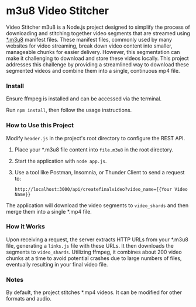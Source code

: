 # m3u8 Video Stitcher

Video Stitcher m3u8 is a Node.js project designed to simplify the process of downloading and stitching together video segments that are streamed using [*.m3u8](https://docs.fileformat.com/audio/m3u8/) manifest files. These manifest files, commonly used by many websites for video streaming, break down video content into smaller, manageable chunks for easier delivery. However, this segmentation can make it challenging to download and store these videos locally. This project addresses this challenge by providing a streamlined way to download these segmented videos and combine them into a single, continuous mp4 file.

### Install

Ensure ffmpeg is installed and can be accessed via the terminal.

Run `npm install`, then follow the usage instructions.

### How to Use this Project

Modify `header.js` in the project's root directory to configure the REST API.

1) Place your \*.m3u8 file content into `file.m3u8` in the root directory.

2) Start the application with `node app.js`.

3) Use a tool like Postman, Insomnia, or Thunder Client to send a request to:

    `http://localhost:3000/api/createfinalvideo?video_name={{Your Video Name}}`

The application will download the video segments to `video_shards` and then merge them into a single \*.mp4 file.

### How it Works

Upon receiving a request, the server extracts HTTP URLs from your \*.m3u8 file, generating a `links.js` file with these URLs. It then downloads the segments to `video_shards`. Utilizing ffmpeg, it combines about 200 video chunks at a time to avoid potential crashes due to large numbers of files, eventually resulting in your final video file.

### Notes

By default, the project stitches \*.mp4 videos. It can be modified for other formats and audio.
